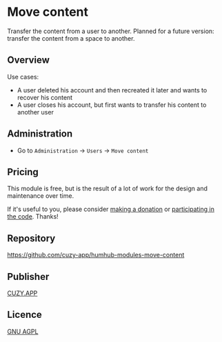# Move content

Transfer the content from a user to another.
Planned for a future version: transfer the content from a space to another.

## Overview

Use cases:
- A user deleted his account and then recreated it later and wants to recover his content
- A user closes his account, but first wants to transfer his content to another user


## Administration

- Go to `Administration` -> `Users` -> `Move content`


## Pricing

This module is free, but is the result of a lot of work for the design and maintenance over time.

If it's useful to you, please consider [making a donation](https://www.cuzy.app/checkout/donate/) or [participating in the code](https://github.com/cuzy-app/humhub-modules-name-parser). Thanks!


## Repository

https://github.com/cuzy-app/humhub-modules-move-content


## Publisher

[CUZY.APP](https://www.cuzy.app/)


## Licence

[GNU AGPL](https://github.com/cuzy-app/humhub-modules-move-content/blob/master/docs/LICENCE.md)